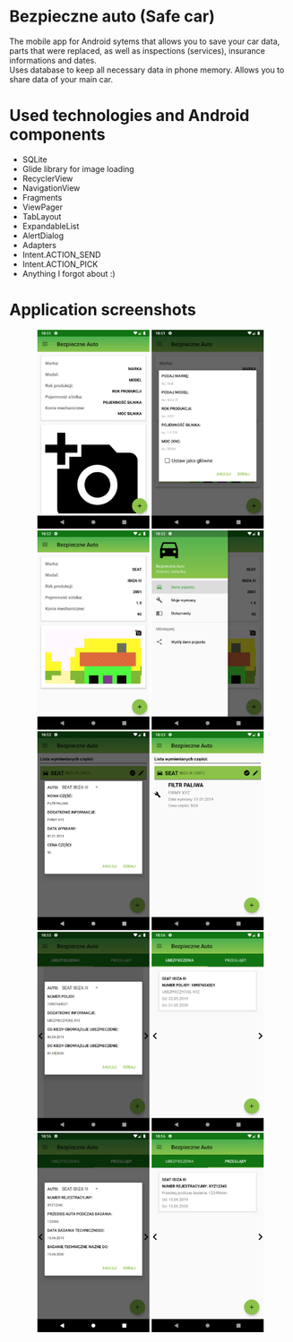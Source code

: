 # Bezpieczne auto (Safe car)
The mobile app for Android sytems that allows you to save your car data, parts that were replaced, as well as inspections (services), insurance informations and dates.<br>
Uses database to keep all necessary data in phone memory. Allows you to share data of your main car.
# Used technologies and Android components
- SQLite
- Glide library for image loading
- RecyclerView 
- NavigationView
- Fragments
- ViewPager
- TabLayout
- ExpandableList
- AlertDialog
- Adapters
- Intent.ACTION_SEND
- Intent.ACTION_PICK
- Anything I forgot about :)
# Application screenshots
<p align="middle">
  <img src="https://github.com/pinky169/Images/blob/master/auto.png" width=200 />
  <img src="https://github.com/pinky169/Images/blob/master/auto1.png" width=200 />
  <img src="https://github.com/pinky169/Images/blob/master/auto2.png" width=200 />
  <img src="https://github.com/pinky169/Images/blob/master/auto3.png" width=200 />
  <img src="https://github.com/pinky169/Images/blob/master/auto4.png" width=200 />
  <img src="https://github.com/pinky169/Images/blob/master/auto5.png" width=200 />
  <img src="https://github.com/pinky169/Images/blob/master/auto6.png" width=200 />
  <img src="https://github.com/pinky169/Images/blob/master/auto7.png" width=200 />
  <img src="https://github.com/pinky169/Images/blob/master/auto8.png" width=200 />
  <img src="https://github.com/pinky169/Images/blob/master/auto9.png" width=200 />
</p>
